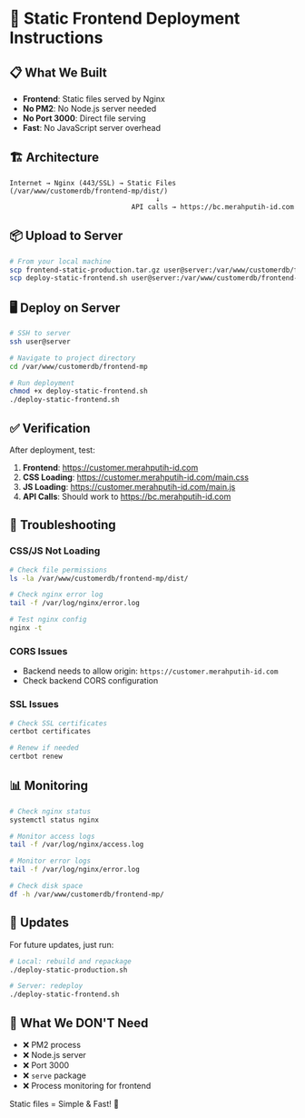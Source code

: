 # 🚀 Static Frontend Deployment Instructions

## 📋 What We Built

- **Frontend**: Static files served by Nginx
- **No PM2**: No Node.js server needed
- **No Port 3000**: Direct file serving
- **Fast**: No JavaScript server overhead

## 🏗️ Architecture

```
Internet → Nginx (443/SSL) → Static Files (/var/www/customerdb/frontend-mp/dist/)
                                    ↓
                              API calls → https://bc.merahputih-id.com
```

## 📦 Upload to Server

```bash
# From your local machine
scp frontend-static-production.tar.gz user@server:/var/www/customerdb/frontend-mp/
scp deploy-static-frontend.sh user@server:/var/www/customerdb/frontend-mp/
```

## 🖥️ Deploy on Server

```bash
# SSH to server
ssh user@server

# Navigate to project directory
cd /var/www/customerdb/frontend-mp

# Run deployment
chmod +x deploy-static-frontend.sh
./deploy-static-frontend.sh
```

## ✅ Verification

After deployment, test:

1. **Frontend**: https://customer.merahputih-id.com
2. **CSS Loading**: https://customer.merahputih-id.com/main.css
3. **JS Loading**: https://customer.merahputih-id.com/main.js
4. **API Calls**: Should work to https://bc.merahputih-id.com

## 🔧 Troubleshooting

### CSS/JS Not Loading
```bash
# Check file permissions
ls -la /var/www/customerdb/frontend-mp/dist/

# Check nginx error log
tail -f /var/log/nginx/error.log

# Test nginx config
nginx -t
```

### CORS Issues
- Backend needs to allow origin: `https://customer.merahputih-id.com`
- Check backend CORS configuration

### SSL Issues
```bash
# Check SSL certificates
certbot certificates

# Renew if needed
certbot renew
```

## 📊 Monitoring

```bash
# Check nginx status
systemctl status nginx

# Monitor access logs
tail -f /var/log/nginx/access.log

# Monitor error logs
tail -f /var/log/nginx/error.log

# Check disk space
df -h /var/www/customerdb/frontend-mp/
```

## 🔄 Updates

For future updates, just run:
```bash
# Local: rebuild and repackage
./deploy-static-production.sh

# Server: redeploy
./deploy-static-frontend.sh
```

## 🚫 What We DON'T Need

- ❌ PM2 process
- ❌ Node.js server
- ❌ Port 3000
- ❌ `serve` package
- ❌ Process monitoring for frontend

Static files = Simple & Fast! 🚀
